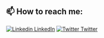 ## 📫 How to reach me: 
[![Linkedin](https://github.com/saidkharboutli/saidkharboutli/assets/linkedin-pixelated.avif) LinkedIn](https://www.linkedin.com/in/akhilgkrishnan)  [![Twitter](http://i.imgur.com/wWzX9uB.png) Twitter](https://twitter.com/MrAkhilG)